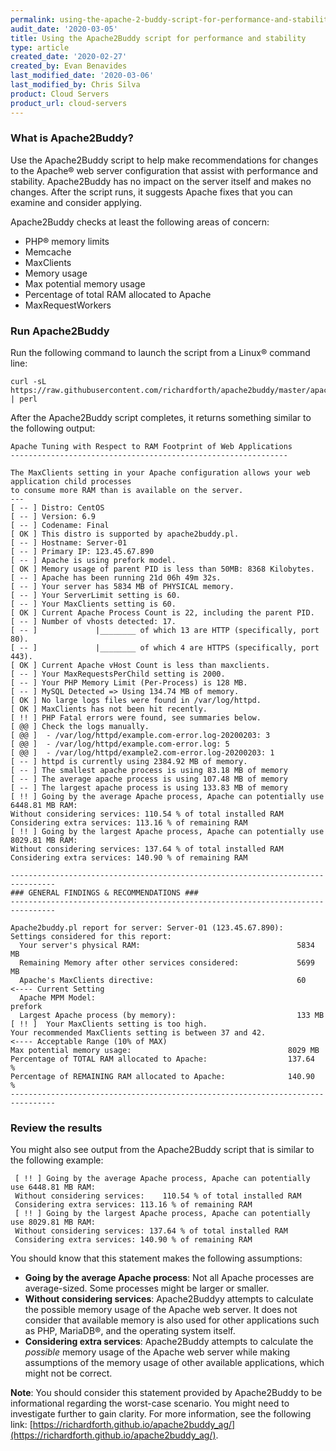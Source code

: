 ```yaml
---
permalink: using-the-apache-2-buddy-script-for-performance-and-stability
audit_date: '2020-03-05'
title: Using the Apache2Buddy script for performance and stability
type: article
created_date: '2020-02-27'
created_by: Evan Benavides
last_modified_date: '2020-03-06'
last_modified_by: Chris Silva
product: Cloud Servers
product_url: cloud-servers
---
```


### What is Apache2Buddy?

Use the Apache2Buddy script to help make recommendations for changes to the Apache&reg; web server configuration that assist with performance and stability. Apache2Buddy has no impact on the server itself and makes no changes. After the script runs, it suggests Apache fixes that you can examine and consider applying. 

Apache2Buddy checks at least the following areas of concern:

- PHP&reg; memory limits
- Memcache
- MaxClients
- Memory usage
- Max potential memory usage
- Percentage of total RAM allocated to Apache
- MaxRequestWorkers

### Run Apache2Buddy

Run the following command to launch the script from a Linux&reg; command line:

```
curl -sL https://raw.githubusercontent.com/richardforth/apache2buddy/master/apache2buddy.pl | perl
```

After the Apache2Buddy script completes, it returns something similar to the following output:


    Apache Tuning with Respect to RAM Footprint of Web Applications
    --------------------------------------------------------------

    The MaxClients setting in your Apache configuration allows your web application child processes 
    to consume more RAM than is available on the server.
    ---
    [ -- ] Distro: CentOS
    [ -- ] Version: 6.9
    [ -- ] Codename: Final
    [ OK ] This distro is supported by apache2buddy.pl.
    [ -- ] Hostname: Server-01
    [ -- ] Primary IP: 123.45.67.890
    [ -- ] Apache is using prefork model.
    [ OK ] Memory usage of parent PID is less than 50MB: 8368 Kilobytes.
    [ -- ] Apache has been running 21d 06h 49m 32s.
    [ -- ] Your server has 5834 MB of PHYSICAL memory.
    [ -- ] Your ServerLimit setting is 60.
    [ -- ] Your MaxClients setting is 60.
    [ OK ] Current Apache Process Count is 22, including the parent PID.
    [ -- ] Number of vhosts detected: 17.
    [ -- ]             |________ of which 13 are HTTP (specifically, port 80).
    [ -- ]             |________ of which 4 are HTTPS (specifically, port 443).
    [ OK ] Current Apache vHost Count is less than maxclients.
    [ -- ] Your MaxRequestsPerChild setting is 2000.
    [ -- ] Your PHP Memory Limit (Per-Process) is 128 MB.
    [ -- ] MySQL Detected => Using 134.74 MB of memory.
    [ OK ] No large logs files were found in /var/log/httpd.
    [ OK ] MaxClients has not been hit recently.
    [ !! ] PHP Fatal errors were found, see summaries below.
    [ @@ ] Check the logs manually.
    [ @@ ]  - /var/log/httpd/example.com-error.log-20200203: 3
    [ @@ ]  - /var/log/httpd/example.com-error.log: 5
    [ @@ ]  - /var/log/httpd/example2.com-error.log-20200203: 1
    [ -- ] httpd is currently using 2384.92 MB of memory.
    [ -- ] The smallest apache process is using 83.18 MB of memory
    [ -- ] The average apache process is using 107.48 MB of memory
    [ -- ] The largest apache process is using 133.83 MB of memory
    [ !! ] Going by the average Apache process, Apache can potentially use 6448.81 MB RAM: 
    Without considering services: 110.54 % of total installed RAM 
    Considering extra services: 113.16 % of remaining RAM 
    [ !! ] Going by the largest Apache process, Apache can potentially use 8029.81 MB RAM: 
    Without considering services: 137.64 % of total installed RAM 
    Considering extra services: 140.90 % of remaining RAM

    --------------------------------------------------------------------------------
    ### GENERAL FINDINGS & RECOMMENDATIONS ###
    --------------------------------------------------------------------------------

    Apache2buddy.pl report for server: Server-01 (123.45.67.890):
    Settings considered for this report:
      Your server's physical RAM:                                   5834 MB
      Remaining Memory after other services considered:             5699 MB
      Apache's MaxClients directive:                                60       <---- Current Setting    
      Apache MPM Model:                                             prefork
      Largest Apache process (by memory):                           133 MB
    [ !! ]  Your MaxClients setting is too high.
    Your recommended MaxClients setting is between 37 and 42.              <---- Acceptable Range (10% of MAX)
    Max potential memory usage:                                   8029 MB
    Percentage of TOTAL RAM allocated to Apache:                  137.64  %
    Percentage of REMAINING RAM allocated to Apache:              140.90  %
    --------------------------------------------------------------------------------

### Review the results

You might also see output from the Apache2Buddy script that is similar to the following example:

     [ !! ] Going by the average Apache process, Apache can potentially use 6448.81 MB RAM: 
     Without considering services:    110.54 % of total installed RAM 
     Considering extra services: 113.16 % of remaining RAM 
     [ !! ] Going by the largest Apache process, Apache can potentially use 8029.81 MB RAM: 
     Without considering services: 137.64 % of total installed RAM             
     Considering extra services: 140.90 % of remaining RAM

You should know that this statement makes the following assumptions:

-  **Going by the average Apache process**: Not all Apache processes are average-sized. Some processes
   might be larger or smaller.
-  **Without considering services**: Apache2Buddyy attempts to calculate the possible memory usage of
   the Apache web server. It does not consider that available memory is also used for other
   applications such as PHP, MariaDB&reg;, and the operating system itself.
-  **Considering extra services**: Apache2Buddy attempts to calculate the *possible* memory usage of
   the Apache web server while making assumptions of the memory usage of other available applications,
   which might not be correct.

**Note**:
You should consider this statement provided by Apache2Buddy to be informational regarding the worst-case
scenario. You might need to investigate further to gain clarity. For more information, see the following link: [https://richardforth.github.io/apache2buddy_ag/](https://richardforth.github.io/apache2buddy_ag/).
